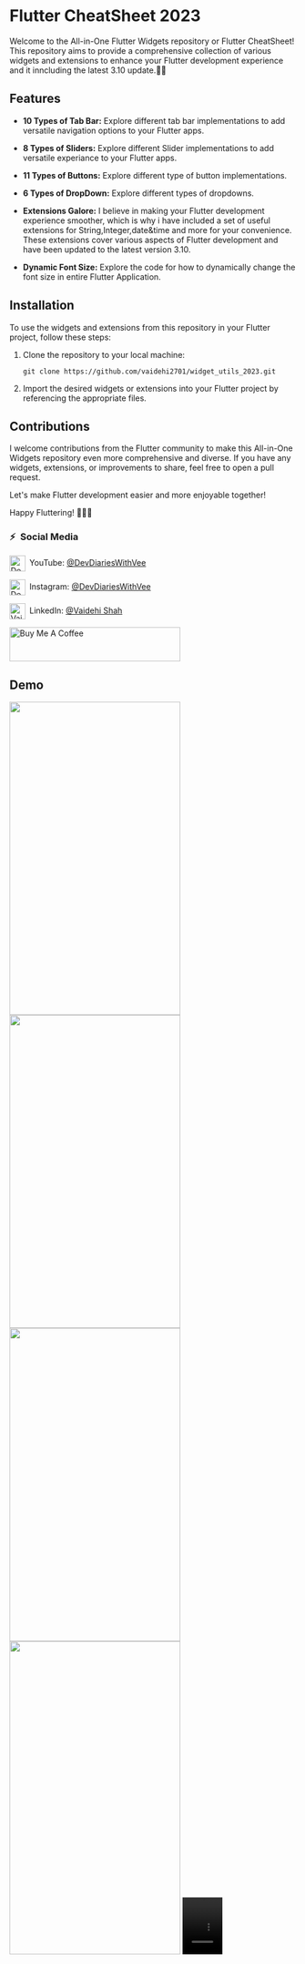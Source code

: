 
# Flutter CheatSheet 2023

Welcome to the All-in-One Flutter Widgets repository or Flutter CheatSheet! This repository aims to provide a comprehensive collection of various widgets and extensions to enhance your Flutter development experience and it inncluding the latest 3.10 update.🚀✨

## Features

- **10 Types of Tab Bar:** Explore different tab bar implementations to add versatile navigation options to your Flutter apps.
- **8 Types of Sliders:** Explore different Slider implementations to add versatile experiance to your Flutter apps.
- **11 Types of Buttons:** Explore different type of button implementations.
- **6 Types of DropDown:** Explore different types of dropdowns.
        
- **Extensions Galore:** I believe in making your Flutter development experience smoother, which is why i have included a set of useful extensions for String,Integer,date&time and more for your convenience. These extensions cover various aspects of Flutter development and have been updated to the latest version 3.10.

- **Dynamic Font Size:** Explore the code for how to dynamically change the font size in entire Flutter Application.

## Installation

To use the widgets and extensions from this repository in your Flutter project, follow these steps:

1. Clone the repository to your local machine:
   ```
   git clone https://github.com/vaidehi2701/widget_utils_2023.git
   ```

2. Import the desired widgets or extensions into your Flutter project by referencing the appropriate files.

## Contributions

I welcome contributions from the Flutter community to make this All-in-One Widgets repository even more comprehensive and diverse. If you have any widgets, extensions, or improvements to share, feel free to open a pull request.

Let's make Flutter development easier and more enjoyable together!

Happy Fluttering! 💙💙💙

### ⚡&ensp;Social Media

[<img align="center" alt="DevDiariesWithVee | YouTube" width="28px" src="https://firebasestorage.googleapis.com/v0/b/web-johannesmilke.appspot.com/o/other%2Fsocial%2Fyoutube.png?alt=media" />](https://www.youtube.com/DevDiariesWithVee?sub_confirmation=1)&ensp;YouTube: [@DevDiariesWithVee](https://www.youtube.com/DevDiariesWithVee?sub_confirmation=1 "YouTube DevDiariesWithVee")

[<img align="center" alt="DevDiariesWithVee | Instagram" width="28px" src="https://firebasestorage.googleapis.com/v0/b/web-johannesmilke.appspot.com/o/other%2Fsocial%2Finstagram.png?alt=media" />](https://instagram.com/devdiaries_with_vee)&ensp;Instagram: [@DevDiariesWithVee](https://instagram.com/devdiaries_with_vee "Instagram DevDiariesWithVee")

[<img align="center" alt="Vaidehi shah | LinkedIn" width="28px" src="https://firebasestorage.googleapis.com/v0/b/web-johannesmilke.appspot.com/o/other%2Fsocial%2Flinkedin.png?alt=media" />](https://linkedin.com/in/vaidehi-shah-a2102217a)&ensp;LinkedIn: [@Vaidehi Shah](https://linkedin.com/in/vaidehi-shah-a2102217a "LinkedIn Vaidehi Shah")


<a href="https://www.buymeacoffee.com/vaidehishah" target="_blank"><img src="https://cdn.buymeacoffee.com/buttons/default-orange.png" alt="Buy Me A Coffee" height="60" width="300"></a>


## Demo
<img src="https://github.com/vaidehi2701/widget_utils_2023/assets/55477266/452b57a1-2cfe-4d07-afca-745ec472d6a9" width="300" height="550" />
<img src="https://github.com/vaidehi2701/Flutter_Cheatsheet_2023/assets/55477266/9d02907f-1d2a-4bd6-b4cc-6e7692fe48c3" width="300" height="550" />
<img src="https://github.com/vaidehi2701/Flutter_Cheatsheet_2023/assets/55477266/e62edf62-319b-4cbd-aaf8-b1877d0b1ccf" width="300" height="550" />
<img src="https://github.com/vaidehi2701/Flutter_Cheatsheet_2023/assets/55477266/8114a714-dd26-47a0-9236-680732b39367" width="300" height="550" />

<video src='https://github.com/vaidehi2701/Flutter_Cheatsheet_2023/assets/55477266/e1029e57-6ee9-4dca-b83c-30a53e7b9fdc' width="70" height="100"/>
